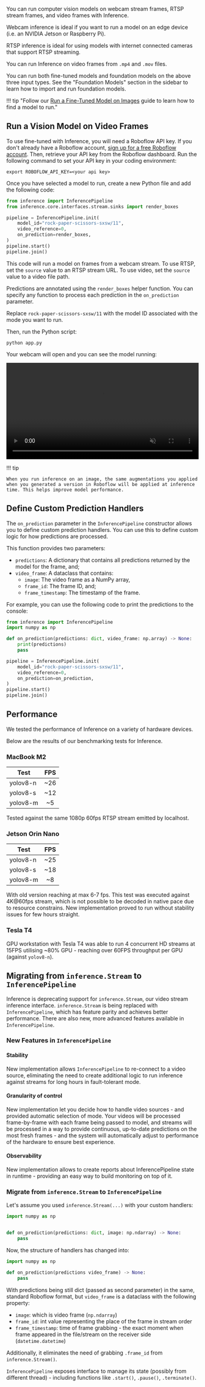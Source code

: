 You can run computer vision models on webcam stream frames, RTSP stream frames, and video frames with Inference.

Webcam inference is ideal if you want to run a model on an edge device (i.e. an NVIDIA Jetson or Raspberry Pi).

RTSP inference is ideal for using models with internet connected cameras that support RTSP streaming.

You can run Inference on video frames from `.mp4` and `.mov` files.

You can run both fine-tuned models and foundation models on the above three input types. See the "Foundation Models" section in the sidebar to learn how to import and run foundation models.

!!! tip "Follow our [Run a Fine-Tuned Model on Images](/quickstart/run_model_on_image) guide to learn how to find a model to run."

## Run a Vision Model on Video Frames

To use fine-tuned with Inference, you will need a Roboflow API key. If you don't already have a Roboflow account, [sign up for a free Roboflow account](https://app.roboflow.com). Then, retrieve your API key from the Roboflow dashboard. Run the following command to set your API key in your coding environment:

```
export ROBOFLOW_API_KEY=<your api key>
```

Once you have selected a model to run, create a new Python file and add the following code:

```python
from inference import InferencePipeline
from inference.core.interfaces.stream.sinks import render_boxes

pipeline = InferencePipeline.init(
    model_id="rock-paper-scissors-sxsw/11",
    video_reference=0,
    on_prediction=render_boxes,
)
pipeline.start()
pipeline.join()
```

This code will run a model on frames from a webcam stream. To use RTSP, set the `source` value to an RTSP stream URL. To use video, set the `source` value to a video file path.

Predictions are annotated using the `render_boxes` helper function. You can specify any function to process each prediction in the `on_prediction` parameter.

Replace `rock-paper-scissors-sxsw/11` with the model ID associated with the mode you want to run.

Then, run the Python script:

```
python app.py
```

Your webcam will open and you can see the model running:

<video width="100%" autoplay loop muted>
  <source src="https://media.roboflow.com/rock-paper-scissors.mp4" type="video/mp4">
</video>

!!! tip

    When you run inference on an image, the same augmentations you applied when you generated a version in Roboflow will be applied at inference time. This helps improve model performance.

## Define Custom Prediction Handlers

The `on_prediction` parameter in the `InferencePipeline` constructor allows you to define custom prediction handlers. You can use this to define custom logic for how predictions are processed.

This function provides two parameters:

- `predictions`: A dictionary that contains all predictions returned by the model for the frame, and;
- `video_frame`: A dataclass that contains:
  - `image`: The video frame as a NumPy array,
  - `frame_id`: The frame ID, and;
  - `frame_timestamp`: The timestamp of the frame.

For example, you can use the following code to print the predictions to the console:

```python
from inference import InferencePipeline
import numpy as np

def on_prediction(predictions: dict, video_frame: np.array) -> None:
    print(predictions)
    pass

pipeline = InferencePipeline.init(
    model_id="rock-paper-scissors-sxsw/11",
    video_reference=0,
    on_prediction=on_prediction,
)
pipeline.start()
pipeline.join()
```

## Performance

We tested the performance of Inference on a variety of hardware devices.

Below are the results of our benchmarking tests for Inference.

### MacBook M2

| Test     | FPS |
| -------- | :-: |
| yolov8-n | ~26 |
| yolov8-s | ~12 |
| yolov8-m | ~5  |

Tested against the same 1080p 60fps RTSP stream emitted by localhost.

### Jetson Orin Nano

| Test     | FPS |
| -------- | :-: |
| yolov8-n | ~25 |
| yolov8-s | ~18 |
| yolov8-m | ~8  |

With old version reaching at max 6-7 fps. This test was executed against 4K@60fps stream, which is not possible to
be decoded in native pace due to resource constrains. New implementation proved to run without stability issues
for few hours straight.

### Tesla T4

GPU workstation with Tesla T4 was able to run 4 concurrent HD streams at 15FPS utilising ~80% GPU - reaching
over 60FPS throughput per GPU (against `yolov8-n`).

## Migrating from `inference.Stream` to `InferencePipeline`

Inference is deprecating support for `inference.Stream`, our video stream inference interface. `inference.Stream` is being replaced with `InferencePipeline`, which has feature parity and achieves better performance. There are also new, more advanced features available in `InferencePipeline`.

### New Features in `InferencePipeline`

#### Stability

New implementation allows `InferencePipeline` to re-connect to a video source, eliminating the need to create
additional logic to run inference against streams for long hours in fault-tolerant mode.

#### Granularity of control

New implementation let you decide how to handle video sources - and provided automatic selection of mode.
Your videos will be processed frame-by-frame with each frame being passed to model, and streams will be
processed in a way to provide continuous, up-to-date predictions on the most fresh frames - and the system
will automatically adjust to performance of the hardware to ensure best experience.

#### Observability

New implementation allows to create reports about InferencePipeline state in runtime - providing an easy way to
build monitoring on top of it.

### Migrate from `inference.Stream` to `InferencePipeline`

Let's assume you used `inference.Stream(...)` with your custom handlers:

```python
import numpy as np


def on_prediction(predictions: dict, image: np.ndarray) -> None:
    pass
```

Now, the structure of handlers has changed into:

```python
import numpy as np

def on_prediction(predictions video_frame) -> None:
    pass
```

With predictions being still dict (passed as second parameter) in the same, standard Roboflow format,
but `video_frame` is a dataclass with the following property:

- `image`: which is video frame (`np.ndarray`)
- `frame_id`: int value representing the place of the frame in stream order
- `frame_timestamp`: time of frame grabbing - the exact moment when frame appeared in the file/stream
  on the receiver side (`datetime.datetime`)

Additionally, it eliminates the need of grabbing `.frame_id` from `inference.Stream()`.

`InferencePipeline` exposes interface to manage its state (possibly from different thread) - including
functions like `.start()`, `.pause()`, `.terminate()`.
